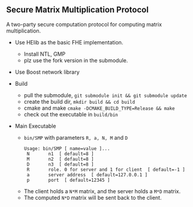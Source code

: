 ## Secure Matrix Multiplication Protocol
A two-party secure computation protocol for computing matrix multiplication.

* Use HElib as the basic FHE implementation.
    * Install NTL, GMP
	* plz use the fork version in the submodule.
* Use Boost network library

* Build
	* pull the submodule, `git submodule init && git submodule update`
	* create the build dir, `mkdir build && cd build`
	* cmake and make `cmake -DCMAKE_BUILD_TYPE=Release && make`
	* check out the executable in `build/bin`

* Main Executable
	* `bin/SMP` with parameters `R, a, N, M` and `D`
	   ```
	   Usage: bin/SMP [ name=value ]...
        N       n1  [ default=8 ]
        M       n2  [ default=8 ]
        D       n3  [ default=8 ]
        R       role. 0 for server and 1 for client  [ default=-1 ]
        a       server address  [ default=127.0.0.1 ]
        p       port  [ default=12345 ]

	   ```
	* The client holds a `N*M` matrix, and the server holds a `M*D` matrix. 
	* The computed `N*D` matrix will be sent back to the client.

